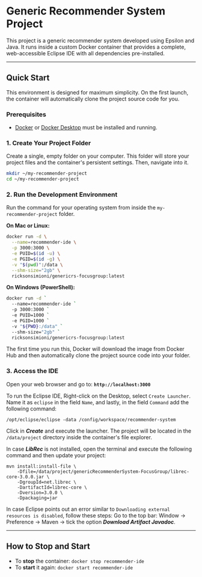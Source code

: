 # Generic Recommender System Project

This project is a generic recommender system developed using Epsilon and Java. It runs inside a custom Docker container that provides a complete, web-accessible Eclipse IDE with all dependencies pre-installed.

-----

## Quick Start

This environment is designed for maximum simplicity. On the first launch, the container will automatically clone the project source code for you.

### **Prerequisites**

  * [Docker](https://docs.docker.com/get-started/get-docker/) or [Docker Desktop](https://www.docker.com/products/docker-desktop/) must be installed and running.

### **1. Create Your Project Folder**

Create a single, empty folder on your computer. This folder will store your project files and the container's persistent settings. Then, navigate into it.

```bash
mkdir ~/my-recommender-project
cd ~/my-recommender-project
```

### **2. Run the Development Environment**

Run the command for your operating system from inside the `my-recommender-project` folder.

**On Mac or Linux:**

```bash
docker run -d \
  --name=recommender-ide \
  -p 3000:3000 \
  -e PUID=$(id -u) \
  -e PGID=$(id -g) \
  -v "$(pwd)":/data \
  --shm-size="2gb" \
  ricksonsimioni/genericrs-focusgroup:latest
```

**On Windows (PowerShell):**

```bash
docker run -d `
  --name=recommender-ide `
  -p 3000:3000 `
  -e PUID=1000 `
  -e PGID=1000 `
  -v "${PWD}:/data" `
  --shm-size="2gb" `
  ricksonsimioni/genericrs-focusgroup:latest

```

The first time you run this, Docker will download the image from Docker Hub and then automatically clone the project source code into your folder.

### **3. Access the IDE**

Open your web browser and go to:
**`http://localhost:3000`**

To run the Eclipse IDE, Right-click on the Desktop, select ```Create Launcher```.
Name it as ```eclipse``` in the field ```Name```, and lastly, in the field ```Command``` add the following command:
```
/opt/eclipse/eclipse -data /config/workspace/recommender-system
```

Click in ***Create*** and execute the launcher. The project will be located in the `/data/project` directory inside the container's file explorer.

In case ***LibRec*** is not installed, open the terminal and execute the following command and then update your project:

```
mvn install:install-file \
    -Dfile=/data/project/genericRecommenderSystem-FocusGroup/librec-core-3.0.0.jar \
    -DgroupId=net.librec \
    -DartifactId=librec-core \
    -Dversion=3.0.0 \
    -Dpackaging=jar
```

In case Eclipse points out an error similar to ```Downloading external resources is disabled```, follow these steps:
Go to the top bar: Window -> Preference -> Maven -> tick the option ***Download Artifact Javadoc***.

-----

## How to Stop and Start

  * To **stop** the container: `docker stop recommender-ide`
  * To **start** it again: `docker start recommender-ide`
